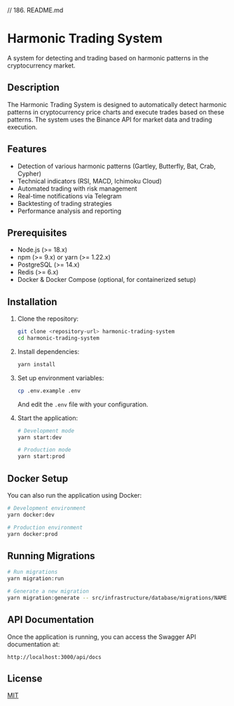 // 186. README.md
# Harmonic Trading System

A system for detecting and trading based on harmonic patterns in the cryptocurrency market.

## Description

The Harmonic Trading System is designed to automatically detect harmonic patterns in cryptocurrency price charts and execute trades based on these patterns. The system uses the Binance API for market data and trading execution.

## Features

- Detection of various harmonic patterns (Gartley, Butterfly, Bat, Crab, Cypher)
- Technical indicators (RSI, MACD, Ichimoku Cloud)
- Automated trading with risk management
- Real-time notifications via Telegram
- Backtesting of trading strategies
- Performance analysis and reporting

## Prerequisites

- Node.js (>= 18.x)
- npm (>= 9.x) or yarn (>= 1.22.x)
- PostgreSQL (>= 14.x)
- Redis (>= 6.x)
- Docker & Docker Compose (optional, for containerized setup)

## Installation

1. Clone the repository:
   ```bash
   git clone <repository-url> harmonic-trading-system
   cd harmonic-trading-system
   ```

2. Install dependencies:
   ```bash
   yarn install
   ```

3. Set up environment variables:
   ```bash
   cp .env.example .env
   ```
   And edit the `.env` file with your configuration.

4. Start the application:
   ```bash
   # Development mode
   yarn start:dev
   
   # Production mode
   yarn start:prod
   ```

## Docker Setup

You can also run the application using Docker:

```bash
# Development environment
yarn docker:dev

# Production environment
yarn docker:prod
```

## Running Migrations

```bash
# Run migrations
yarn migration:run

# Generate a new migration
yarn migration:generate -- src/infrastructure/database/migrations/NAME
```

## API Documentation

Once the application is running, you can access the Swagger API documentation at:

```
http://localhost:3000/api/docs
```

## License

[MIT](LICENSE)

